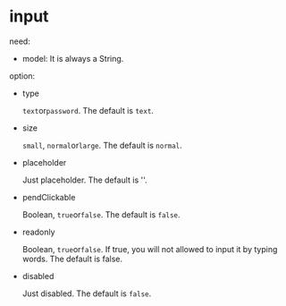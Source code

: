 # input

need:

- model: It is always a String.

option:

- type

  `text`or`password`. The default is `text`.

- size

  `small`, `normal`or`large`. The default is `normal`.

- placeholder

  Just placeholder. The default is ''.

- pendClickable

  Boolean, `true`or`false`. The default is `false`.

- readonly

  Boolean, `true`or`false`. If true, you will not allowed to input it by typing words. The default is false.

- disabled

  Just disabled. The default is `false`.